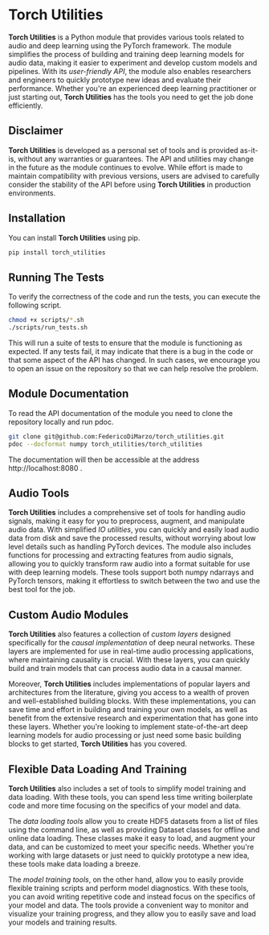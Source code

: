 # Torch Utilities
**Torch Utilities**  is a Python module that provides various tools related to audio and deep learning using the PyTorch framework. The module simplifies the process of building and training deep learning models for audio data, making it easier to experiment and develop custom models and pipelines. With its *user-friendly API*, the module also enables researchers and engineers to quickly prototype new ideas and evaluate their performance. Whether you're an experienced deep learning practitioner or just starting out, **Torch Utilities** has the tools you need to get the job done efficiently.

## Disclaimer
**Torch Utilities** is developed as a personal set of tools and is provided as-it-is, without any warranties or guarantees. The API and utilities may change in the future as the module continues to evolve. While effort is made to maintain compatibility with previous versions, users are advised to carefully consider the stability of the API before using **Torch Utilities** in production environments.

## Installation
You can install **Torch Utilities** using pip.
```bash
pip install torch_utilities
```

## Running The Tests
To verify the correctness of the code and run the tests, you can execute the following script.
```bash
chmod +x scripts/*.sh
./scripts/run_tests.sh
```
This will run a suite of tests to ensure that the module is functioning as expected. If any tests fail, it may indicate that there is a bug in the code or that some aspect of the API has changed. In such cases, we encourage you to open an issue on the repository so that we can help resolve the problem.


## Module Documentation
To read the API documentation of the module you need to clone the repository locally and run pdoc.
```bash
git clone git@github.com:FedericoDiMarzo/torch_utilities.git
pdoc --docformat numpy torch_utilities/torch_utilities
```
The documentation will then be accessible at the address http://localhost:8080 .

## Audio Tools
**Torch Utilities**  includes a comprehensive set of tools for handling audio signals, making it easy for you to preprocess, augment, and manipulate audio data. With simplified *IO utilities*, you can quickly and easily load audio data from disk and save the processed results, without worrying about low level details such as handling PyTorch devices. The module also includes functions for processing and extracting features from audio signals, allowing you to quickly transform raw audio into a format suitable for use with deep learning models.
These tools support both numpy ndarrays and PyTorch tensors, making it effortless to switch between the two and use the best tool for the job.

## Custom Audio Modules
**Torch Utilities** also features a collection of *custom layers* designed specifically for the *causal implementation* of deep neural networks. These layers are implemented for use in real-time audio processing applications, where maintaining causality is crucial. With these layers, you can quickly build and train models that can process audio data in a causal manner.

Moreover, **Torch Utilities** includes implementations of popular layers and architectures from the literature, giving you access to a wealth of proven and well-established building blocks. With these implementations, you can save time and effort in building and training your own models, as well as benefit from the extensive research and experimentation that has gone into these layers. Whether you're looking to implement state-of-the-art deep learning models for audio processing or just need some basic building blocks to get started, **Torch Utilities** has you covered.

## Flexible Data Loading And Training
 **Torch Utilities** also includes a set of tools to simplify model training and data loading. With these tools, you can spend less time writing boilerplate code and more time focusing on the specifics of your model and data.

The *data loading tools* allow you to create HDF5 datasets from a list of files using the command line, as well as providing Dataset classes for offline and online data loading. These classes make it easy to load, and augment your data, and can be customized to meet your specific needs. Whether you're working with large datasets or just need to quickly prototype a new idea, these tools make data loading a breeze.

The *model training tools*, on the other hand, allow you to easily provide flexible training scripts and perform model diagnostics. With these tools, you can avoid writing repetitive code and instead focus on the specifics of your model and data. The tools provide a convenient way to monitor and visualize your training progress, and they allow you to easily save and load your models and training results. 
